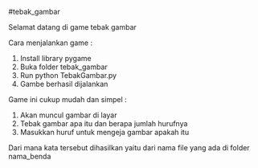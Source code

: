 #tebak_gambar

Selamat datang di game tebak gambar

Cara menjalankan game : 
1. Install library pygame
2. Buka folder tebak_gambar
3. Run python TebakGambar.py
4. Gambe berhasil dijalankan

Game ini cukup mudah dan simpel :

1. Akan muncul gambar di layar
2. Tebak gambar apa itu dan berapa jumlah hurufnya
3. Masukkan huruf untuk mengeja gambar apakah itu


Dari mana kata tersebut dihasilkan yaitu dari nama file yang ada di folder nama_benda
